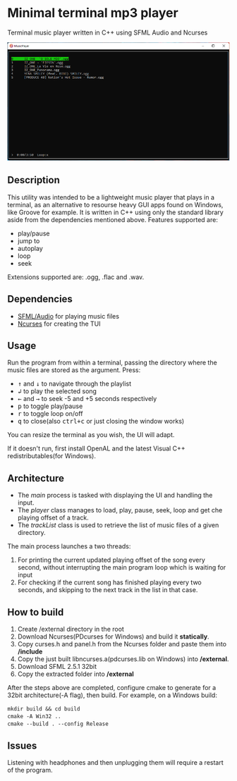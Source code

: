 # Minimal terminal mp3 player

Terminal music player written in C++ using SFML Audio and Ncurses

![alt text](assets/example.png "UI of the program")

## Description
This utility was intended to be a lightweight music player that plays in a terminal, as an alternative to resourse heavy GUI apps found on Windows, like Groove for example.
It is written in C++ using only the standard library aside from the dependencies mentioned above.
Features supported are: 
* play/pause
* jump to
* autoplay
* loop
* seek

Extensions supported are: .ogg, .flac and .wav.

## Dependencies
* [SFML/Audio](https://www.sfml-dev.org/) for playing music files
* [Ncurses](https://invisible-island.net/ncurses/) for creating the TUI

## Usage
Run the program from within a terminal, passing the directory where the music files are stored as the argument.
Press:
* <kbd>↑</kbd> and <kbd>↓</kbd> to navigate through the playlist
* <kbd>↲</kbd> to play the selected song
* <kbd>←</kbd> and <kbd>→</kbd> to seek -5 and +5 seconds respectively
* <kbd>p</kbd> to toggle play/pause
* <kbd>r</kbd> to toggle loop on/off
* <kbd>q</kbd> to close(also <kbd>ctrl+c</kbd> or just closing the window works)

You can resize the terminal as you wish, the UI will adapt.

If it doesn't run, first install OpenAL and the latest Visual C++ redistributables(for Windows).

## Architecture
* The *main* process is tasked with displaying the UI and handling the input.
* The *player* class manages to load, play, pause, seek, loop and get che playing offset of a track.
* The *trackList* class is used to retrieve the list of music files of a given directory.

The main process launches a two threads:
1. For printing the current updated playing offset of the song every second, without interrupting the main program loop which is waiting for input
2. For checking if the current song has finished playing every two seconds, and skipping to the next track in the list in that case.

## How to build
1. Create /external directory in the root
2. Download Ncurses(PDcurses for Windows) and build it **statically**.
3. Copy curses.h and panel.h from the Ncurses folder and paste them into **/include**
4. Copy the just built libncurses.a(pdcurses.lib on Windows) into **/external**. 
5. Download SFML 2.5.1 32bit
6. Copy the extracted folder into **/external**

After the steps above are completed, configure cmake to generate for a 32bit architecture(-A flag), then build.
For example, on a Windows build:
```markdown
mkdir build && cd build
cmake -A Win32 ..
cmake --build . --config Release
```

## Issues
Listening with headphones and then unplugging them will require a restart of the program.
